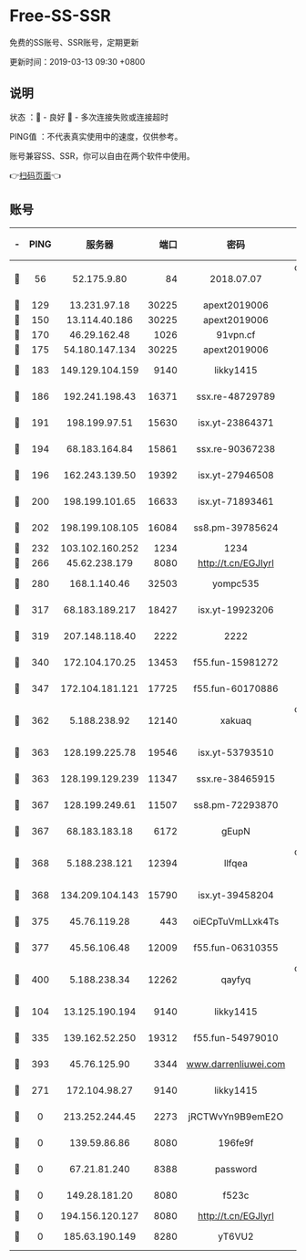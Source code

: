# Free-SS-SSR

免费的SS账号、SSR账号，定期更新

更新时间：2019-03-13 09:30 +0800

## 说明

状态     ：🙂 - 良好 🙁 - 多次连接失败或连接超时

PING值   ：不代表真实使用中的速度，仅供参考。

账号兼容SS、SSR，你可以自由在两个软件中使用。

👉[扫码页面](https://liesauer.github.io/Free-SS-SSR/)👈

## 账号

|-|PING|服务器|端口|密码|加密方式|区域|
|:----:|:----:|:-----:|-----:|:----:|:----:|:----:|
|🙂|56|52.175.9.80|84|2018.07.07|chacha20-ietf-poly1305|HK|
|🙂|129|13.231.97.18|30225|apext2019006|chacha20|JP|
|🙂|150|13.114.40.186|30225|apext2019006|chacha20|JP|
|🙂|170|46.29.162.48|1026|91vpn.cf|rc4-md5|RU|
|🙂|175|54.180.147.134|30225|apext2019006|chacha20|KR|
|🙂|183|149.129.104.159|9140|likky1415|aes-256-cfb|HK|
|🙂|186|192.241.198.43|16371|ssx.re-48729789|aes-256-cfb|US|
|🙂|191|198.199.97.51|15630|isx.yt-23864371|aes-256-cfb|US|
|🙂|194|68.183.164.84|15861|ssx.re-90367238|aes-256-cfb|US|
|🙂|196|162.243.139.50|19392|isx.yt-27946508|aes-256-cfb|US|
|🙂|200|198.199.101.65|16633|isx.yt-71893461|aes-256-cfb|US|
|🙂|202|198.199.108.105|16084|ss8.pm-39785624|aes-256-cfb|US|
|🙂|232|103.102.160.252|1234|1234|rc4-md5|JP|
|🙂|266|45.62.238.179|8080|http://t.cn/EGJIyrl|rc4-md5|CA|
|🙂|280|168.1.140.46|32503|yompc535|aes-256-cfb|AU|
|🙂|317|68.183.189.217|18427|isx.yt-19923206|aes-256-cfb|SG|
|🙂|319|207.148.118.40|2222|2222|aes-256-cfb|SG|
|🙂|340|172.104.170.25|13453|f55.fun-15981272|aes-256-cfb|SG|
|🙂|347|172.104.181.121|17725|f55.fun-60170886|aes-256-cfb|SG|
|🙂|362|5.188.238.92|12140|xakuaq|chacha20-ietf-poly1305|BR|
|🙂|363|128.199.225.78|19546|isx.yt-53793510|aes-256-cfb|SG|
|🙂|363|128.199.129.239|11347|ssx.re-38465915|aes-256-cfb|SG|
|🙂|367|128.199.249.61|11507|ss8.pm-72293870|aes-256-cfb|SG|
|🙂|367|68.183.183.18|6172|gEupN|aes-256-cfb|SG|
|🙂|368|5.188.238.121|12394|llfqea|chacha20-ietf-poly1305|BR|
|🙂|368|134.209.104.143|15790|isx.yt-39458204|aes-256-cfb|SG|
|🙂|375|45.76.119.28|443|oiECpTuVmLLxk4Ts|aes-256-cfb|AU|
|🙂|377|45.56.106.48|12009|f55.fun-06310355|aes-256-cfb|US|
|🙂|400|5.188.238.34|12262|qayfyq|chacha20-ietf-poly1305|BR|
|🙂|104|13.125.190.194|9140|likky1415|aes-256-cfb|KR|
|🙂|335|139.162.52.250|19312|f55.fun-54979010|aes-256-cfb|SG|
|🙂|393|45.76.125.90|3344|www.darrenliuwei.com|aes-256-cfb|AU|
|🙁|271|172.104.98.27|9140|likky1415|aes-256-cfb|JP|
|🙁|0|213.252.244.45|2273|jRCTWvYn9B9emE2O|aes-256-cfb|LT|
|🙁|0|139.59.86.86|8080|196fe9f|aes-256-cfb|IN|
|🙁|0|67.21.81.240|8388|password|aes-256-cfb|US|
|🙁|0|149.28.181.20|8080|f523c|aes-256-cfb|AU|
|🙁|0|194.156.120.127|8080|http://t.cn/EGJIyrl|rc4-md5|RU|
|🙁|0|185.63.190.149|8280|yT6VU2|aes-256-cfb|RU|
